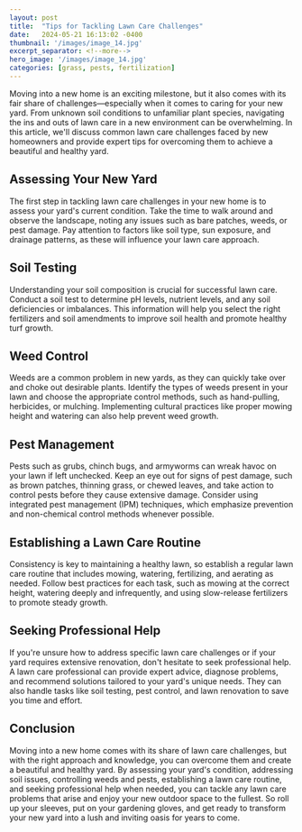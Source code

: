 ```yaml
---
layout: post
title:  "Tips for Tackling Lawn Care Challenges"
date:   2024-05-21 16:13:02 -0400
thumbnail: '/images/image_14.jpg'
excerpt_separator: <!--more-->
hero_image: '/images/image_14.jpg'
categories: [grass, pests, fertilization]
---
```

Moving into a new home is an exciting milestone, but it also comes with its fair share of challenges—especially when it comes to caring for your new yard. <!--more-->From unknown soil conditions to unfamiliar plant species, navigating the ins and outs of lawn care in a new environment can be overwhelming. In this article, we'll discuss common lawn care challenges faced by new homeowners and provide expert tips for overcoming them to achieve a beautiful and healthy yard.

## Assessing Your New Yard
The first step in tackling lawn care challenges in your new home is to assess your yard's current condition. Take the time to walk around and observe the landscape, noting any issues such as bare patches, weeds, or pest damage. Pay attention to factors like soil type, sun exposure, and drainage patterns, as these will influence your lawn care approach.

## Soil Testing
Understanding your soil composition is crucial for successful lawn care. Conduct a soil test to determine pH levels, nutrient levels, and any soil deficiencies or imbalances. This information will help you select the right fertilizers and soil amendments to improve soil health and promote healthy turf growth.

## Weed Control
Weeds are a common problem in new yards, as they can quickly take over and choke out desirable plants. Identify the types of weeds present in your lawn and choose the appropriate control methods, such as hand-pulling, herbicides, or mulching. Implementing cultural practices like proper mowing height and watering can also help prevent weed growth.

## Pest Management
Pests such as grubs, chinch bugs, and armyworms can wreak havoc on your lawn if left unchecked. Keep an eye out for signs of pest damage, such as brown patches, thinning grass, or chewed leaves, and take action to control pests before they cause extensive damage. Consider using integrated pest management (IPM) techniques, which emphasize prevention and non-chemical control methods whenever possible.

## Establishing a Lawn Care Routine
Consistency is key to maintaining a healthy lawn, so establish a regular lawn care routine that includes mowing, watering, fertilizing, and aerating as needed. Follow best practices for each task, such as mowing at the correct height, watering deeply and infrequently, and using slow-release fertilizers to promote steady growth.

## Seeking Professional Help
If you're unsure how to address specific lawn care challenges or if your yard requires extensive renovation, don't hesitate to seek professional help. A lawn care professional can provide expert advice, diagnose problems, and recommend solutions tailored to your yard's unique needs. They can also handle tasks like soil testing, pest control, and lawn renovation to save you time and effort.

## Conclusion
Moving into a new home comes with its share of lawn care challenges, but with the right approach and knowledge, you can overcome them and create a beautiful and healthy yard. By assessing your yard's condition, addressing soil issues, controlling weeds and pests, establishing a lawn care routine, and seeking professional help when needed, you can tackle any lawn care problems that arise and enjoy your new outdoor space to the fullest. So roll up your sleeves, put on your gardening gloves, and get ready to transform your new yard into a lush and inviting oasis for years to come.
